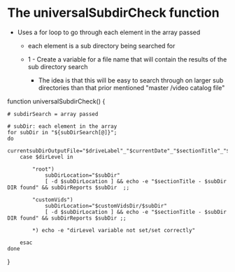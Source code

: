 # The universalSubdirCheck function

- Uses a for loop to go through each element in the array passed
  - each element is a sub directory being searched for

  - 1 - Create a variable for a file name that will contain the results of the sub directory search
    - The idea is that this will be easy to search through on larger sub directories than that prior mentioned "master /video catalog file"





function universalSubdirCheck() {

    # subdirSearch = array passed

    # subDir: each element in the array
    for subDir in "${subDirSearch[@]}";
    do
        currentsubDirOutputFile="$driveLabel"_"$currentDate"_"$sectionTitle"_"$subDir"_Summary.txt
        case $dirLevel in

            "root")
                subDirLocation="$subDir"
                [ -d $subDirLocation ] && echo -e "$sectionTitle - $subDir DIR found" && subDirReports $subDir  ;;

            "customVids")
                subDirLocation="$customVidsDir/$subDir"
                [ -d $subDirLocation ] && echo -e "$sectionTitle - $subDir DIR found" && subDirReports $subDir ;;

            *) echo -e "dirLevel variable not set/set correctly"

        esac
    done
}
